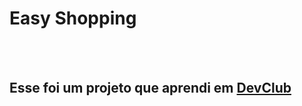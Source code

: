 <h1>Easy Shopping</h1>
<br>
<br>
<h2>Esse foi um projeto que aprendi em <a href="https://rodolfomori.com.br/devclub">DevClub</a></h2>
